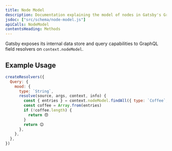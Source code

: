 ```yaml
---
title: Node Model
description: Documentation explaining the model of nodes in Gatsby's GraphQL data layer
jsdoc: ["src/schema/node-model.js"]
apiCalls: NodeModel
contentsHeading: Methods
---
```


Gatsby exposes its internal data store and query capabilities to GraphQL field resolvers on `context.nodeModel`.

## Example Usage

```javascript:title=gatsby-node.js
createResolvers({
  Query: {
    mood: {
      type: `String`,
      resolve(source, args, context, info) {
        const { entries } = context.nodeModel.findAll({ type: `Coffee`, query: {} })
        const coffee = Array.from(entries)
        if (!coffee.length) {
          return 😞
        }
        return 😊
      },
    },
  },
})
```
